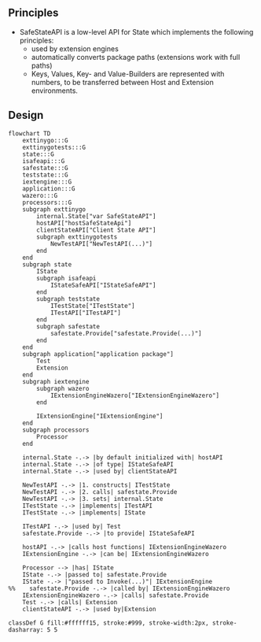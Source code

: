 ## Principles
- SafeStateAPI is a low-level API for State which implements the following principles:
    - used by extension engines
    - automatically converts package paths (extensions work with full paths)
    - Keys, Values, Key- and Value-Builders are represented with numbers, to be transferred between Host and Extension environments.


## Design
```mermaid
flowchart TD
    exttinygo:::G
    exttinygotests:::G
    state:::G
    isafeapi:::G
    safestate:::G
    teststate:::G
    iextengine:::G
    application:::G
    wazero:::G
    processors:::G
    subgraph exttinygo
        internal.State["var SafeStateAPI"]
        hostAPI["hostSafeStateApi"]
        clientStateAPI["Client State API"]
        subgraph exttinygotests
            NewTestAPI["NewTestAPI(...)"]
        end
    end
    subgraph state
        IState
        subgraph isafeapi
            IStateSafeAPI["IStateSafeAPI"]
        end
        subgraph teststate
            ITestState["ITestState"]
            ITestAPI["ITestAPI"]
        end
        subgraph safestate
            safestate.Provide["safestate.Provide(...)"]
        end
    end
    subgraph application["application package"]
        Test
        Extension   
    end
    subgraph iextengine
        subgraph wazero
            IExtensionEngineWazero["IExtensionEngineWazero"]
        end

        IExtensionEngine["IExtensionEngine"]
    end
    subgraph processors
        Processor
    end
    
    internal.State -.-> |by default initialized with| hostAPI
    internal.State -.-> |of type| IStateSafeAPI
    internal.State -.-> |used by| clientStateAPI

    NewTestAPI -.-> |1. constructs| ITestState
    NewTestAPI -.-> |2. calls| safestate.Provide
    NewTestAPI -.-> |3. sets| internal.State
    ITestState -.-> |implements| ITestAPI
    ITestState -.-> |implements| IState
    
    ITestAPI -.-> |used by| Test
    safestate.Provide -.-> |to provide| IStateSafeAPI

    hostAPI -.-> |calls host functions| IExtensionEngineWazero
    IExtensionEngine -.-> |can be| IExtensionEngineWazero

    Processor --> |has| IState
    IState -.-> |passed to| safestate.Provide
    IState -.-> |"passed to Invoke(...)"| IExtensionEngine
%%    safestate.Provide -.-> |called by| IExtensionEngineWazero
    IExtensionEngineWazero -.-> |calls| safestate.Provide
    Test -.-> |calls| Extension
    clientStateAPI -.-> |used by|Extension

classDef G fill:#ffffff15, stroke:#999, stroke-width:2px, stroke-dasharray: 5 5

```
